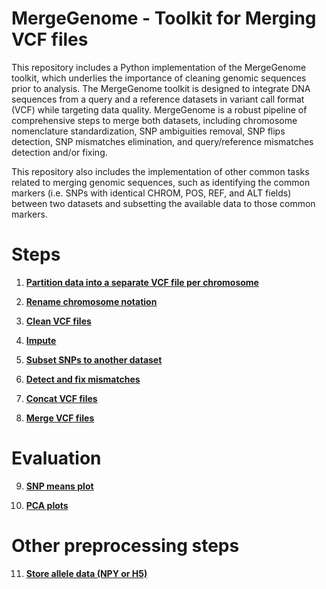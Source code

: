 # MergeGenome - Toolkit for Merging VCF files

This repository includes a Python implementation of the MergeGenome toolkit, which underlies the importance of cleaning genomic sequences prior to analysis. The MergeGenome toolkit is designed to integrate DNA sequences from a query and a reference datasets in variant call format (VCF) while targeting data quality. MergeGenome is a robust pipeline of comprehensive steps to merge both datasets, including chromosome nomenclature standardization, SNP ambiguities removal, SNP flips detection, SNP mismatches elimination, and query/reference mismatches detection and/or fixing.

This repository also includes the implementation of other common tasks related to merging genomic sequences, such as identifying the common markers (i.e. SNPs with identical CHROM, POS, REF, and ALT fields) between two datasets and subsetting the available data to those common markers.

# Steps

1. **[Partition data into a separate VCF file per chromosome](readmes/README_1_partition_into_separate_files.md)**

2. **[Rename chromosome notation](readmes/README_2_rename_chrom_notation.md)**

3. **[Clean VCF files](readmes/README_3_clean_vcf_files.md)**

4. **[Impute](readmes/README_4_impute.md)**

5. **[Subset SNPs to another dataset](readmes/README_5_snps_subsetting.md)**

6. **[Detect and fix mismatches](readmes/README_6_detect_and_fix_mismatches.md)**

7. **[Concat VCF files](readmes/README_7_concat_vcf_files.md)**

8. **[Merge VCF files](readmes/README_8_merge_vcf_files.md)**

# Evaluation

9. **[SNP means plot](readmes/README_9_evaluate_with_snp_means_plot.md)**

10. **[PCA plots](readmes/README_10_evaluate_with_pca_plots.md)**

# Other preprocessing steps

11. **[Store allele data (NPY or H5)](readmes/README_11_store_allele_data.md)**